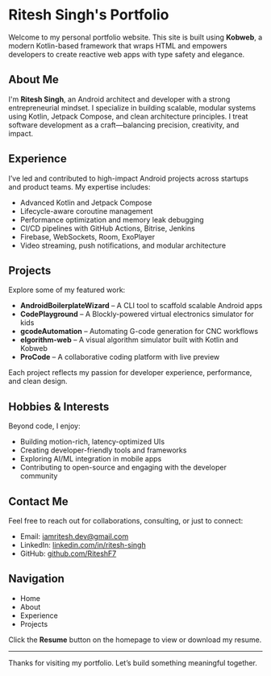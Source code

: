 # Ritesh Singh's Portfolio

Welcome to my personal portfolio website. This site is built using **Kobweb**, a modern Kotlin-based framework that wraps HTML and empowers developers to create reactive web apps with type safety and elegance.

## About Me

I'm **Ritesh Singh**, an Android architect and developer with a strong entrepreneurial mindset. I specialize in building scalable, modular systems using Kotlin, Jetpack Compose, and clean architecture principles. I treat software development as a craft—balancing precision, creativity, and impact.

## Experience

I’ve led and contributed to high-impact Android projects across startups and product teams. My expertise includes:

- Advanced Kotlin and Jetpack Compose
- Lifecycle-aware coroutine management
- Performance optimization and memory leak debugging
- CI/CD pipelines with GitHub Actions, Bitrise, Jenkins
- Firebase, WebSockets, Room, ExoPlayer
- Video streaming, push notifications, and modular architecture

## Projects

Explore some of my featured work:

- **AndroidBoilerplateWizard** – A CLI tool to scaffold scalable Android apps
- **CodePlayground** – A Blockly-powered virtual electronics simulator for kids
- **gcodeAutomation** – Automating G-code generation for CNC workflows
- **elgorithm-web** – A visual algorithm simulator built with Kotlin and Kobweb
- **ProCode** – A collaborative coding platform with live preview

Each project reflects my passion for developer experience, performance, and clean design.

## Hobbies & Interests

Beyond code, I enjoy:

- Building motion-rich, latency-optimized UIs
- Creating developer-friendly tools and frameworks
- Exploring AI/ML integration in mobile apps
- Contributing to open-source and engaging with the developer community

## Contact Me

Feel free to reach out for collaborations, consulting, or just to connect:

- Email: iamritesh.dev@gmail.com
- LinkedIn: [linkedin.com/in/ritesh-singh](https://linkedin.com/in/riteshf1)
- GitHub: [github.com/RiteshF7](https://github.com/RiteshF7)

## Navigation

- Home  
- About  
- Experience  
- Projects  

Click the **Resume** button on the homepage to view or download my resume.

---

Thanks for visiting my portfolio. Let’s build something meaningful together.
